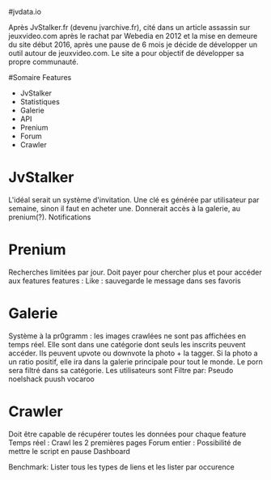 #jvdata.io


Après JvStalker.fr (devenu jvarchive.fr), cité dans un article assassin sur jeuxvideo.com après le rachat par Webedia en 2012 et la mise en demeure du site début 2016, après une pause de 6 mois je décide de développer un outil autour de jeuxvideo.com. Le site a pour objectif de développer sa propre communauté.

#Somaire Features
- JvStalker
- Statistiques
- Galerie
- API
- Prenium
- Forum
- Crawler

# JvStalker
L'idéal serait un système d'invitation. Une clé es générée par utilisateur par semaine, sinon il faut en acheter une. Donnerait accès à la galerie, au prenium(?). 
Notifications

# Prenium
Recherches limitées par jour. Doit payer pour chercher plus et pour accéder aux features
features :
	Like : sauvegarde le message dans ses favoris

# Galerie
Système à la pr0gramm : les images crawlées ne sont pas affichées en temps réel. Elle sont dans une catégorie dont seuls les inscrits peuvent accéder. Ils peuvent upvote ou downvote la photo + la tagger.
Si la photo a un ratio positif, elle ira dans la galerie principale pour tout le monde. Le porn sera filtré dans sa catégorie. 
Les utilisateurs sont 
Filtre par:
	Pseudo
	noelshack
	puush
	vocaroo



# Crawler
Doit être capable de récupérer toutes les données pour chaque feature
	Temps réel :
		Crawl les 2 premières pages
	Forum entier :
		Possibilité de mettre le script en pause
		Dashboard

Benchmark:
	Lister tous les types de liens et les lister par occurence